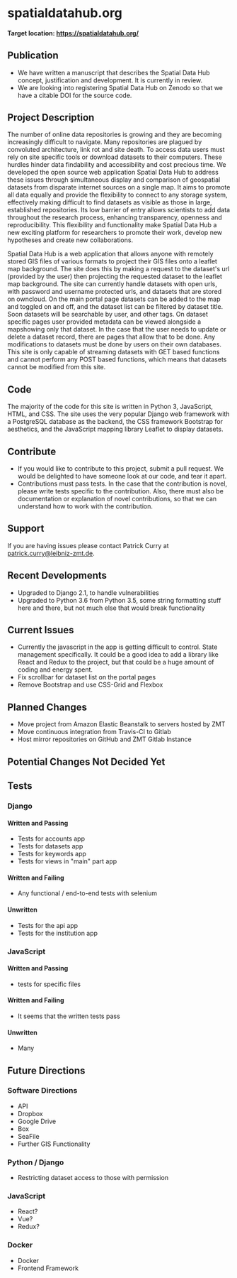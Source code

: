 # spatialdatahub.org

#### Target location: https://spatialdatahub.org/

## Publication
- We have written a manuscript that describes the Spatial Data Hub concept, justification and development. It is currently in review.
- We are looking into registering Spatial Data Hub on Zenodo so that we have a citable DOI for the source code.

## Project Description
The number of online data repositories is growing and they are becoming increasingly difficult to navigate. Many repositories are plagued by convoluted architecture, link rot and site death. To access data users must rely on site specific tools or download datasets to their computers. These hurdles hinder data findability and accessibility and cost precious time. We developed the open source web application Spatial Data Hub to address these issues through simultaneous display and comparison of geospatial datasets from disparate internet sources on a single map. It aims to promote all data equally and provide the flexibility to connect to any storage system, effectively making difficult to find datasets as visible as those in large, established repositories. Its low barrier of entry allows scientists to add data throughout the research process, enhancing transparency, openness and reproducibility. This flexibility and functionality make Spatial Data Hub a new exciting platform for researchers to promote their work, develop new hypotheses and create new collaborations.

Spatial Data Hub is a web application that allows anyone with remotely stored GIS files of various formats to project their GIS files onto a leaflet map background. The site does this by making a request to the dataset's url (provided by the user) then projecting the requested dataset to the leaflet map background. The site can currently handle datasets with open urls, with password and username protected urls, and datasets that are stored on owncloud. On the main portal page datasets can be added to the map and toggled on and off, and the dataset list can be filtered by dataset title. Soon datasets will be searchable by user, and other tags. On dataset specific pages user provided metadata can be viewed alongside a mapshowing only that dataset. In the case that the user needs to update or delete a dataset record, there are pages that allow that to be done. Any modifications to datasets must be done by users on their own databases. This site is only capable of streaming datasets with GET based functions and cannot perform any POST based functions, which means that datasets cannot be modified from this site.

## Code
The majority of the code for this site is written in Python 3, JavaScript, HTML, and CSS. The site uses the very popular Django web framework with a PostgreSQL database as the backend, the CSS framework Bootstrap for aesthetics, and the JavaScript mapping library Leaflet to display datasets.

## Contribute
- If you would like to contribute to this project, submit a pull request. We would be delighted to have someone look at our code, and tear it apart.
- Contributions must pass tests. In the case that the contribution is novel, please write tests specific to the contribution. Also, there must also be documentation or explanation of novel contributions, so that we can understand how to work with the contribution.

## Support
If you are having issues please contact Patrick Curry at patrick.curry@leibniz-zmt.de.

## Recent Developments
- Upgraded to Django 2.1, to handle vulnerabilities
- Upgraded to Python 3.6 from Python 3.5, some string formatting stuff here and there, but not much else that would break functionality

## Current Issues
- Currently the javascript in the app is getting difficult to control. State management specifically. It could be a good idea to add a library like React and Redux to the project, but that could be a huge amount of coding and energy spent.
- Fix scrollbar for dataset list on the portal pages
- Remove Bootstrap and use CSS-Grid and Flexbox

## Planned Changes
- Move project from Amazon Elastic Beanstalk to servers hosted by ZMT
- Move continuous integration from Travis-CI to Gitlab
- Host mirror repositories on GitHub and ZMT Gitlab Instance

## Potential Changes Not Decided Yet
## Tests

### Django

#### Written and Passing
- Tests for accounts app
- Tests for datasets app
- Tests for keywords app
- Tests for views in "main" part app

#### Written and Failing
- Any functional / end-to-end tests with selenium

#### Unwritten
- Tests for the api app
- Tests for the institution app

### JavaScript

#### Written and Passing
- tests for specific files

#### Written and Failing
- It seems that the written tests pass

#### Unwritten
- Many 

## Future Directions

### Software Directions
- API
- Dropbox
- Google Drive
- Box
- SeaFile
- Further GIS Functionality 

### Python / Django
- Restricting dataset access to those with permission

### JavaScript
- React?
- Vue?
- Redux?

### Docker
- Docker
- Frontend Framework
